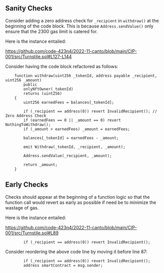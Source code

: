 ## Sanity Checks
Consider adding a zero address check for `_recipient` in `withdraw()` at the beginning of the code block. This is because `Address.sendValue()` only ensure that the 2300 gas limit is catered for.

Here is the instance entailed:

https://github.com/code-423n4/2022-11-canto/blob/main/CIP-001/src/Turnstile.sol#L127-L144

Consider having the code block refactored as follows:

```
    function withdraw(uint256 _tokenId, address payable _recipient, uint256 _amount)
        public
        onlyNftOwner(_tokenId)
        returns (uint256)
    {
        uint256 earnedFees = balances[_tokenId];

        if (_recipient == address(0)) revert InvalidRecipient(); // Zero Address Check
        if (earnedFees == 0 || _amount == 0) revert NothingToWithdraw();
        if (_amount > earnedFees) _amount = earnedFees;

        balances[_tokenId] = earnedFees - _amount;

        emit Withdraw(_tokenId, _recipient, _amount);

        Address.sendValue(_recipient, _amount);

        return _amount;
    }
```
## Early Checks
Checks should appear at the beginning of a function logic so that the function call would revert as early as possible if need be to minimize the wastage of gas. 

Here is the instance entailed:

https://github.com/code-423n4/2022-11-canto/blob/main/CIP-001/src/Turnstile.sol#L89

```
        if (_recipient == address(0)) revert InvalidRecipient();
```
Consider reordering the above code line by moving it before line 87:

```
        if (_recipient == address(0)) revert InvalidRecipient();
        address smartContract = msg.sender;
```